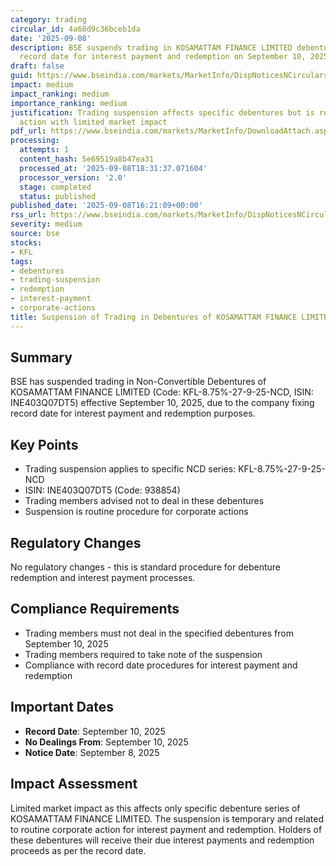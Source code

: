 ```yaml
---
category: trading
circular_id: 4a68d9c36bceb1da
date: '2025-09-08'
description: BSE suspends trading in KOSAMATTAM FINANCE LIMITED debentures due to
  record date for interest payment and redemption on September 10, 2025.
draft: false
guid: https://www.bseindia.com/markets/MarketInfo/DispNoticesNCirculars.aspx?Noticeid={11843691-A0FB-4872-98AE-D2A4C49D7E9C}&noticeno=20250908-39&dt=09/08/2025&icount=39&totcount=48&flag=0
impact: medium
impact_ranking: medium
importance_ranking: medium
justification: Trading suspension affects specific debentures but is routine corporate
  action with limited market impact
pdf_url: https://www.bseindia.com/markets/MarketInfo/DownloadAttach.aspx?id=20250908-39&attachedId=
processing:
  attempts: 1
  content_hash: 5e69519a8b47ea31
  processed_at: '2025-09-08T18:31:37.071604'
  processor_version: '2.0'
  stage: completed
  status: published
published_date: '2025-09-08T16:21:09+00:00'
rss_url: https://www.bseindia.com/markets/MarketInfo/DispNoticesNCirculars.aspx?Noticeid={11843691-A0FB-4872-98AE-D2A4C49D7E9C}&noticeno=20250908-39&dt=09/08/2025&icount=39&totcount=48&flag=0
severity: medium
source: bse
stocks:
- KFL
tags:
- debentures
- trading-suspension
- redemption
- interest-payment
- corporate-actions
title: Suspension of Trading in Debentures of KOSAMATTAM FINANCE LIMITED
---
```


## Summary

BSE has suspended trading in Non-Convertible Debentures of KOSAMATTAM FINANCE LIMITED (Code: KFL-8.75%-27-9-25-NCD, ISIN: INE403Q07DT5) effective September 10, 2025, due to the company fixing record date for interest payment and redemption purposes.

## Key Points

- Trading suspension applies to specific NCD series: KFL-8.75%-27-9-25-NCD
- ISIN: INE403Q07DT5 (Code: 938854)
- Trading members advised not to deal in these debentures
- Suspension is routine procedure for corporate actions

## Regulatory Changes

No regulatory changes - this is standard procedure for debenture redemption and interest payment processes.

## Compliance Requirements

- Trading members must not deal in the specified debentures from September 10, 2025
- Trading members required to take note of the suspension
- Compliance with record date procedures for interest payment and redemption

## Important Dates

- **Record Date**: September 10, 2025
- **No Dealings From**: September 10, 2025
- **Notice Date**: September 8, 2025

## Impact Assessment

Limited market impact as this affects only specific debenture series of KOSAMATTAM FINANCE LIMITED. The suspension is temporary and related to routine corporate action for interest payment and redemption. Holders of these debentures will receive their due interest payments and redemption proceeds as per the record date.